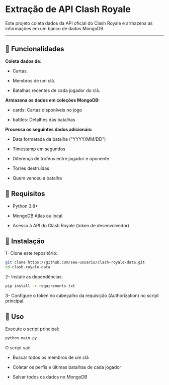 # Extração de API Clash Royale

Este projeto coleta dados da API oficial do Clash Royale e armazena as informações em um banco de dados MongoDB.

---

## **📌 Funcionalidades**

**Coleta dados de:**

- Cartas.

- Membros de um clã.

- Batalhas recentes de cada jogador do clã.

**Armazena os dados em coleções MongoDB:**

- cards: Cartas disponíveis no jogo

- battles: Detalhes das batalhas

**Processa os seguintes dados adicionais:**

- Data formatada da batalha ("YYYY/MM/DD")

- Timestamp em segundos

- Diferença de troféus entre jogador e oponente

- Torres destruídas

- Quem venceu a batalha

## **📌 Requisitos**

- Python 3.8+

- MongoDB Atlas ou local

- Acesso à API do Clash Royale (token de desenvolvedor)
  
## **📌 Instalação**

1- Clone este repositório:

  ```bash
git clone https://github.com/seu-usuario/clash-royale-data.git
cd clash-royale-data
```

2- Instale as dependências:

  ```bash
pip install -r requirements.txt
```
3- Configure o token no cabeçalho da requisição (Authorization) no script principal.

## **📌 Uso**

Execute o script principal:

  ```bash
python main.py
```

O script vai:

- Buscar todos os membros de um clã

- Coletar os perfis e últimas batalhas de cada jogador

- Salvar todos os dados no MongoDB
